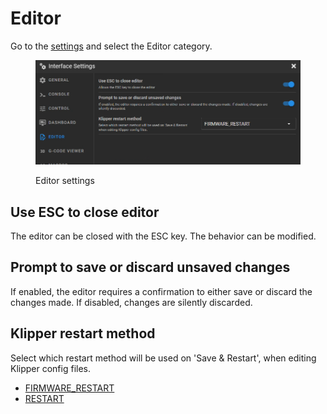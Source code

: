 # Editor

Go to the [settings](./) and select the Editor category.

<figure><img src="../../.gitbook/assets/image (19).png" alt=""><figcaption><p>Editor settings</p></figcaption></figure>

## Use ESC to close editor

The editor can be closed with the ESC key. The behavior can be modified.

## Prompt to save or discard unsaved changes

If enabled, the editor requires a confirmation to either save or discard the changes made. If disabled, changes are silently discarded.

## Klipper restart method

Select which restart method will be used on 'Save & Restart', when editing Klipper config files.

* [FIRMWARE\_RESTART](https://www.klipper3d.org/G-Codes.html#firmware\_restart)
* [RESTART](https://www.klipper3d.org/G-Codes.html#restart)
